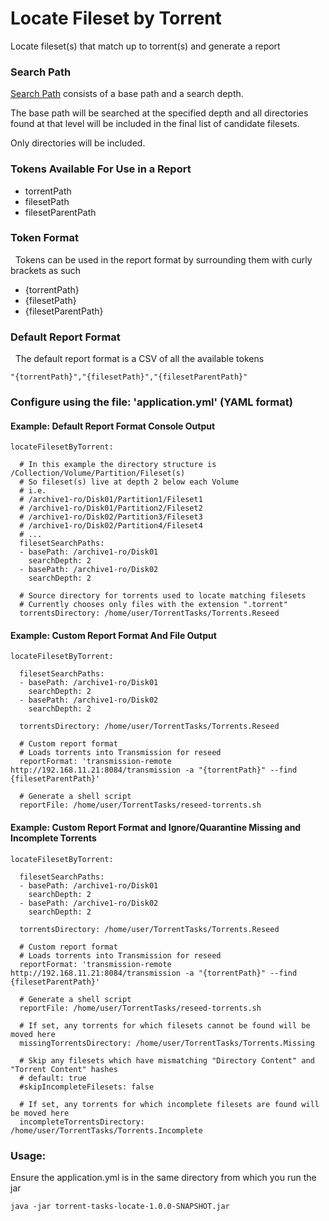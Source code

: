 # Locate Fileset by Torrent

Locate fileset(s) that match up to torrent(s) and generate a report 

### Search Path

[Search Path](https://github.com/ossprj/ossprj-commons/tree/main/ossprj-commons-file#searchpath--getpathsfromsearchpaths) consists of a base path and a search depth. 

The base path will be searched at the specified depth and all directories found at that level will be included in the final list of candidate filesets.

Only directories will be included.

### Tokens Available For Use in a Report

* torrentPath
* filesetPath
* filesetParentPath

### Token Format

&nbsp;&nbsp;Tokens can be used in the report format by surrounding them with curly brackets as such
* {torrentPath}
* {filesetPath}
* {filesetParentPath}

### Default Report Format

&nbsp;&nbsp;The default report format is a CSV of all the available tokens

    "{torrentPath}","{filesetPath}","{filesetParentPath}"

### Configure using the file: 'application.yml' (YAML format)

#### Example: Default Report Format Console Output

    locateFilesetByTorrent:

      # In this example the directory structure is /Collection/Volume/Partition/Fileset(s)
      # So fileset(s) live at depth 2 below each Volume
      # i.e. 
      # /archive1-ro/Disk01/Partition1/Fileset1
      # /archive1-ro/Disk01/Partition2/Fileset2
      # /archive1-ro/Disk02/Partition3/Fileset3
      # /archive1-ro/Disk02/Partition4/Fileset4
      # ...
      filesetSearchPaths:
      - basePath: /archive1-ro/Disk01
        searchDepth: 2
      - basePath: /archive1-ro/Disk02
        searchDepth: 2

      # Source directory for torrents used to locate matching filesets
      # Currently chooses only files with the extension ".torrent"
      torrentsDirectory: /home/user/TorrentTasks/Torrents.Reseed

#### Example: Custom Report Format And File Output 

    locateFilesetByTorrent:
    
      filesetSearchPaths:
      - basePath: /archive1-ro/Disk01
        searchDepth: 2
      - basePath: /archive1-ro/Disk02
        searchDepth: 2

      torrentsDirectory: /home/user/TorrentTasks/Torrents.Reseed

      # Custom report format
      # Loads torrents into Transmission for reseed
      reportFormat: 'transmission-remote http://192.168.11.21:8084/transmission -a "{torrentPath}" --find {filesetParentPath}'

      # Generate a shell script
      reportFile: /home/user/TorrentTasks/reseed-torrents.sh

#### Example: Custom Report Format and Ignore/Quarantine Missing and Incomplete Torrents

    locateFilesetByTorrent:
    
      filesetSearchPaths:
      - basePath: /archive1-ro/Disk01
        searchDepth: 2
      - basePath: /archive1-ro/Disk02
        searchDepth: 2

      torrentsDirectory: /home/user/TorrentTasks/Torrents.Reseed

      # Custom report format
      # Loads torrents into Transmission for reseed
      reportFormat: 'transmission-remote http://192.168.11.21:8084/transmission -a "{torrentPath}" --find {filesetParentPath}'

      # Generate a shell script
      reportFile: /home/user/TorrentTasks/reseed-torrents.sh

      # If set, any torrents for which filesets cannot be found will be moved here
      missingTorrentsDirectory: /home/user/TorrentTasks/Torrents.Missing
    
      # Skip any filesets which have mismatching "Directory Content" and "Torrent Content" hashes
      # default: true
      #skipIncompleteFilesets: false
    
      # If set, any torrents for which incomplete filesets are found will be moved here
      incompleteTorrentsDirectory: /home/user/TorrentTasks/Torrents.Incomplete

### Usage:

Ensure the application.yml is in the same directory from which you run the jar

    java -jar torrent-tasks-locate-1.0.0-SNAPSHOT.jar 



